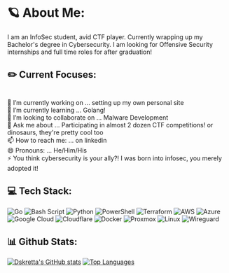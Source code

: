 # 🪐 About Me:
I am an InfoSec student, avid CTF player. Currently wrapping up my Bachelor's degree in Cybersecurity. I am looking for Offensive Security internships and full time roles for after graduation!


## ✏️ Current Focuses:
<br>🔭 I’m currently working on ... setting up my own personal site <br>🌱 I’m currently learning ... Golang! <br>👯 I’m looking to collaborate on ... Malware Development <br>💬 Ask me about ... Participating in almost 2 dozen CTF competitions! or dinosaurs, they're pretty cool too <br>📫 How to reach me: ... on linkedin <br>😄 Pronouns: ... He/Him/His <br>⚡ You think cybersecurity is your ally?! I was born into infosec, you merely adopted it!

## 💻 Tech Stack: 
![Go](https://img.shields.io/badge/go-%2300ADD8.svg?style=for-the-badge&logo=go&logoColor=white) ![Bash Script](https://img.shields.io/badge/bash_script-%23121011.svg?style=for-the-badge&logo=gnu-bash&logoColor=white) ![Python](https://img.shields.io/badge/python-3670A0?style=for-the-badge&logo=python&logoColor=ffdd54) ![PowerShell](https://img.shields.io/badge/PowerShell-%235391FE.svg?style=for-the-badge&logo=powershell&logoColor=white)  ![Terraform](https://img.shields.io/badge/terraform-%235835CC.svg?style=for-the-badge&logo=terraform&logoColor=white) ![AWS](https://img.shields.io/badge/AWS-%23FF9900.svg?style=for-the-badge&logo=amazon-aws&logoColor=white)  ![Azure](https://img.shields.io/badge/azure-%230072C6.svg?style=for-the-badge&logo=microsoftazure&logoColor=white) ![Google Cloud](https://img.shields.io/badge/GoogleCloud-%234285F4.svg?style=for-the-badge&logo=google-cloud&logoColor=white) 
![Cloudflare](https://img.shields.io/badge/Cloudflare-F38020?style=for-the-badge&logo=Cloudflare&logoColor=white) ![Docker](https://img.shields.io/badge/docker-%230db7ed.svg?style=for-the-badge&logo=docker&logoColor=white) ![Proxmox](https://img.shields.io/badge/proxmox-proxmox?style=for-the-badge&logo=proxmox&logoColor=%23E57000&labelColor=%232b2a33&color=%232b2a33) ![Linux](https://img.shields.io/badge/Linux-FCC624?style=for-the-badge&logo=linux&logoColor=black) ![Wireguard](https://img.shields.io/badge/wireguard-%2388171A.svg?style=for-the-badge&logo=wireguard&logoColor=white)

## 📊 Github Stats:
[![Dskretta's GitHub stats](https://github-readme-stats.vercel.app/api?username=dskretta&show_icons=true&theme=dark)](https://github.com/dskretta/github-readme-stats) [![Top Languages](https://github-readme-stats.vercel.app/api/top-langs/?username=dskretta&layout=compact&theme=dark&hide_progress=true)](https://github.com/dskretta/github-readme-stats)
<!--
## Other Badges: WIP
![RedTeamer](https://img.shields.io/badge/Red%20Teamer-%23FF1744?style=flat-square&logo=skyliner&logoColor=white)
--!>




